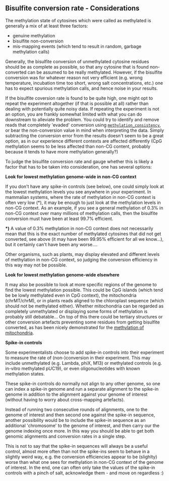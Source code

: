 
## Bisulfite conversion rate - Considerations

The methylation state of cytosines which were called as methylated is generally a mix of at least three factors:

 - genuine methylation
 - bisulfite non-conversion
 - mis-mapping events (which tend to result in random, garbage methylation calls)

Generally, the bisulfite conversion of unmethylated cytosine residues should be as complete as possible, so that any cytosine that is found non-converted can be assumed to be really methylated. However, if the bisulfite conversion was for whatever reason not very efficient (e.g. wrong temperature, incubation time too short, wrong salt concentrations, etc.) one has to expect spurious methylation calls, and hence noise in your results.

If the bisulfite coversion rate is found to be quite high, one might opt to repeat the experiment altogether (if that is possible at all) rather than dealing with potentially quite noisy data. If repeating the experiment is not an option, you are frankly somewhat limited with what you can do downstream to alleviate the problem. You could try to identify and remove reads that completely 'evaded' conversion using [`methylation_consistency`](https://github.com/FelixKrueger/Bismark/tree/master/Docs#x-concordance-of-methylation-calls-across-bisulfite-reads), or bear the non-conversion value in mind when interpreting the data. Simply subtracting the conversion error from the results doesn't seem to be a great option, as in our experience different contexts are affected differently (CpG methylation seems to be less affected than non-CG content, probably because it tends to have more methylation generally?)

To judge the bisulfite conversion rate and gauge whether this is likely a factor that has to be taken into consideration, one has several options:


**Look for lowest methylation genome-wide in non-CG context**

If you don't have any spike-in controls (see below), one could simply look at the lowest methylation levels you see anywhere in your experiment. In mammalian systems, where the rate of methylation in non-CG context is often very low (\*), it may be enough to just look at the methylation levels in non-CG context. As an example, if you see a general methylation of 0.3% in non-CG context over many millions of methylation calls, then the bisulfite conversion must have been at least 99.7% efficient.

**\*)** A value of 0.3% methylation in non-CG context does not necessarily mean that this is the exact number of methylated cytosines that did not get converted, see above (it may have been 99.95% efficient for all we know...), but it certainly can't have been any worse....

Other organisms, such as plants, may display elevated and different levels of methylation in non-CG context, so judging the conversion efficiency in this way may not be possible.

**Look for lowest methylation genome-wide elsewhere**

It may also be possible to look at more specific regions of the genome to find the lowest methylation possible. This could be CpG islands (which tend be be lowly methylated even in CpG context), the mitochondria (chrMT/chrM), or in plants reads aligned to the chloroplast sequence (which should not be methylated either). Whether mitochondria can be regarded as completely unmethylated or displaying some forms of methylation is probably still debatable... On top of this there could be tertiary structures or other conversion artefacts preventing some residues from getting bisulfite converted, as has been nicely demonstrated for the [methylation of mitochondria](https://www.ncbi.nlm.nih.gov/pmc/articles/PMC5671948/).


**Spike-in controls**

Some experimentalists choose to add spike-in controls into their experiment to measure the rate of (non-)conversion in their experiment. This may include unmethylated (e.g. Lambda, phiX, M13) or methylated controls (e.g. in-vitro methylated pUC19), or even oligonucleotides with known methylation states.

These spike-in controls do normally not align to any other genome, so one can index a spike-in genome and run a separate alignment to the spike-in genome in addition to the alignment against your genome of interest (without having to worry about cross-mapping artefacts).

Instead of running two consecutive rounds of alignments, one to the genome of interest and then second one against the spike-in sequence, another possibility would be to include the spike-in sequence as an additional 'chromosome' to the genome of interest, and then carry our the genome indexing once more. In this way you should be able to get both genomic alignments and conversion rates in a single step.

This is not to say that the spike-in sequences will always be a useful control, almost more often than not the spike-ins seem to behave in a slightly weird way, e.g. the conversion efficiencies appear to be (slighlty) worse than what one sees for methylation in non-CG context of the genome of interest. In the end, one can often only take the values of the spike-in controls with a pinch of salt, acknowledge them - and move on regardless :)


